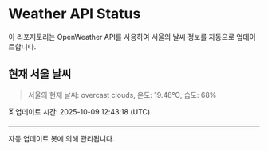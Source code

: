 
# Weather API Status

이 리포지토리는 OpenWeather API를 사용하여 서울의 날씨 정보를 자동으로 업데이트합니다.

## 현재 서울 날씨
> 서울의 현재 날씨: overcast clouds, 온도: 19.48°C, 습도: 68%

⏳ 업데이트 시간: 2025-10-09 12:43:18 (UTC)

---
자동 업데이트 봇에 의해 관리됩니다.
